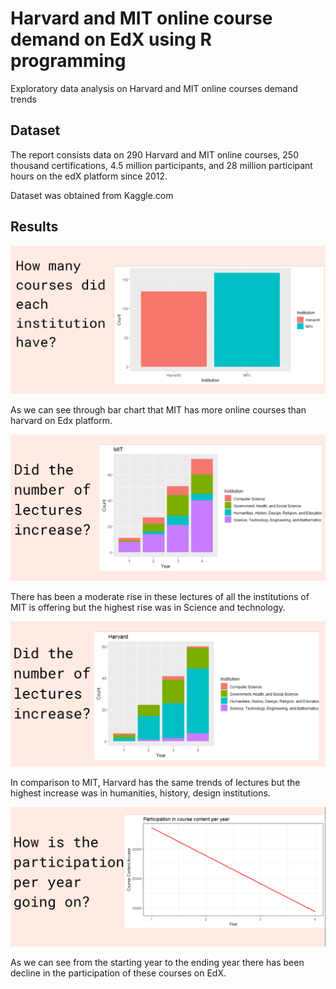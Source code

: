 
# Harvard and MIT online course demand on EdX using R programming

Exploratory data analysis on Harvard and MIT online courses demand trends


## Dataset

 The report consists data on 290 Harvard and MIT online courses, 250 thousand 
certifications, 4.5 million participants, and 28 million participant hours on the edX platform 
since 2012.

Dataset was obtained from Kaggle.com


## Results

![1](https://github.com/pratikhalurkar/Ivy-leagues-course-demand/blob/main/EdX%20images/Screenshot%202023-01-06%20192357.png?raw=true)

As we can see through bar chart that MIT has more online courses than harvard on Edx platform.

![2](https://github.com/pratikhalurkar/Ivy-leagues-course-demand/blob/main/EdX%20images/Screenshot%202023-01-06%20192519.png?raw=true)

There has been a moderate rise in these lectures of all the institutions  of MIT is offering but the highest rise was in Science and technology.

![3](https://github.com/pratikhalurkar/Ivy-leagues-course-demand/blob/main/EdX%20images/Screenshot%202023-01-06%20192610.png?raw=true)

In comparison to MIT, Harvard has the same trends of lectures but the highest increase was in humanities, history, design institutions.

![4](https://github.com/pratikhalurkar/Ivy-leagues-course-demand/blob/main/EdX%20images/Screenshot%202023-01-06%20192652.png?raw=true)

As we can see from the starting year to the ending year there has been decline in the participation of these courses on EdX.